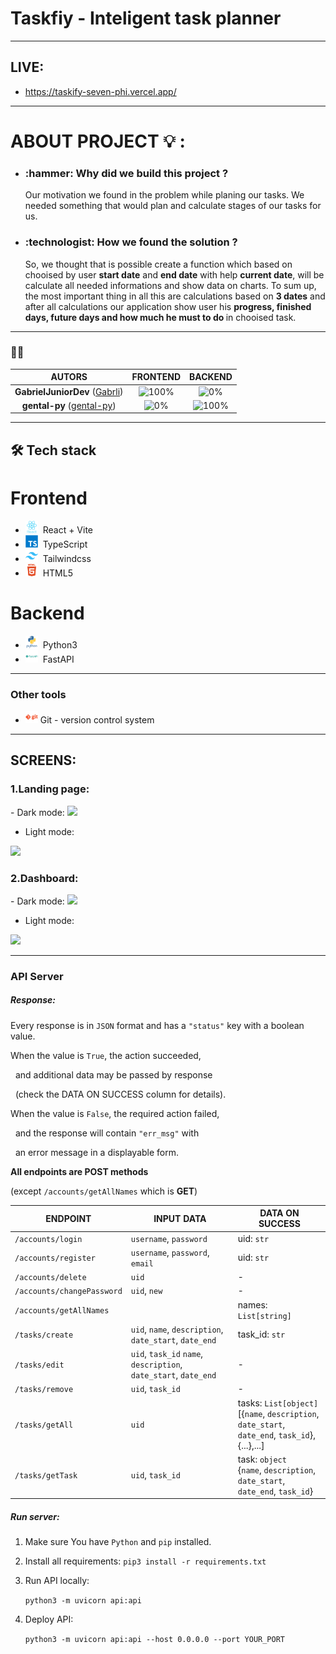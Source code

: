 <h1>Taskfiy - Inteligent task planner </h1>

---
<h2>LIVE:</h2>

- https://taskify-seven-phi.vercel.app/
---
# ABOUT PROJECT :bulb: : 
- <h3>:hammer: Why did we build this project ?</h3> Our motivation we found in the problem while planing our tasks. We needed something that would plan and calculate stages of our tasks for us.
- <h3>:technologist: How we found the solution ? </h3> So, we thought that is possible create a function which based on chooised by user <strong> start date</strong> and <strong> end date</strong> with help <strong> current date</strong>, will be calculate all needed informations and show data on charts. To sum up, the most important thing in all this are calculations based on <strong>3 dates</strong> and after all calculations our application show user his <strong> progress, finished days, future days and how much he must to do </strong> in chooised task.



---

### :raising_hand_man:

| AUTORS                                                     | FRONTEND                              | BACKEND                               |
|:----------------------------------------------------------:|:-------------------------------------:|:-------------------------------------:|
| **GabrielJuniorDev** ([Gabrli](https://github.com/Gabrli)) | ![100%](https://progress-bar.dev/100) | ![0%](https://progress-bar.dev/0)     |
| **gental-py** ([gental-py](https://github.com/gental-py/)) | ![0%](https://progress-bar.dev/0)     | ![100%](https://progress-bar.dev/100) |

---

## :hammer_and_wrench: Tech stack

<h1>Frontend</h1>

- <img src="https://github.com/devicons/devicon/blob/master/icons/react/react-original-wordmark.svg" title="React" alt="React" width="20" height="20"/>&nbsp; React + Vite
- <img src="https://github.com/devicons/devicon/blob/master/icons/typescript/typescript-original.svg" title="TypeScript" alt="TypeScript" width="20" height="20"/>&nbsp; TypeScript
- <img src="https://github.com/devicons/devicon/blob/master/icons/tailwindcss/tailwindcss-plain.svg"  title="CSS3" alt="CSS" width="20" height="20"/>&nbsp; Tailwindcss
- <img src="https://github.com/devicons/devicon/blob/master/icons/html5/html5-plain-wordmark.svg"  title="HTML" alt="HTML5" width="20" height="20"/>&nbsp; HTML5

<h1>Backend</h1>

- <img src="https://github.com/devicons/devicon/blob/master/icons/python/python-original-wordmark.svg"  title="Python3" alt="Python3" width="20" height="20"/>&nbsp; Python3
- <img src="https://github.com/devicons/devicon/blob/master/icons/fastapi/fastapi-original-wordmark.svg"  title="FastAPI" alt="FastAPI" width="20" height="20"/>&nbsp; FastAPI

---

### Other tools

- <img src="https://github.com/devicons/devicon/blob/master/icons/git/git-plain-wordmark.svg"  title="GIT" alt="GIT" width="20" height="20"/>  Git - version control system

---

<h2>SCREENS:</h2>
<h3>1.Landing page: </h3>
- Dark mode: 
<img src="https://github.com/Gabrli/Taskify/assets/110058841/d322cac8-bece-43a8-90c2-c797ea063102"/>

- Light mode:
<img src="https://github.com/Gabrli/Taskify/assets/110058841/40c78426-4175-4efd-9cc8-11199aa0babc"/>



<h3>2.Dashboard:</h3>
- Dark mode:
<img src="https://github.com/Gabrli/Taskify/assets/110058841/93b980cb-c8b4-4de2-9ce6-3b2975dfcc8e"/>

- Light mode:
<img src="https://github.com/Gabrli/Taskify/assets/110058841/1f8b49d6-13ed-4af0-a2e8-e329cf9d99a8"/>


---

### API Server

##### Response:

Every response is in `JSON` format and has a `"status"` key with a boolean value.

When the value is `True`, the action succeeded,

  and additional data may be passed by response

  (check the DATA ON SUCCESS column for details).

When the value is `False`, the required action failed,

  and the response will contain `"err_msg"` with

  an error message in a displayable form.

**All endpoints are POST methods**

(except `/accounts/getAllNames` which is **GET**)

| **ENDPOINT**               | **INPUT DATA**                                                   | **DATA ON SUCCESS**                                                                                 |
| -------------------------- | ---------------------------------------------------------------- | --------------------------------------------------------------------------------------------------- |
| `/accounts/login`          | `username`, `password`                                           | uid: `str`                                                                                          |
| `/accounts/register`       | `username`, `password`, `email`                                  | uid: `str`                                                                                          |
| `/accounts/delete`         | `uid`                                                            | -                                                                                                   |
| `/accounts/changePassword` | `uid`, `new`                                                     | -                                                                                                   |
| `/accounts/getAllNames`    |                                                                  | names: `List[string]`                                                                               |
| `/tasks/create`            | `uid`, `name`, `description`, `date_start`, `date_end`           | task_id: `str`                                                                                      |
| `/tasks/edit`              | `uid`, `task_id` `name`, `description`, `date_start`, `date_end` | -                                                                                                   |
| `/tasks/remove`            | `uid`, `task_id`                                                 | -                                                                                                   |
| `/tasks/getAll`            | `uid`                                                            | tasks: `List[object]`<br/>[{`name`, `description`, `date_start`, `date_end`, `task_id`}, {...},...] |
| `/tasks/getTask`           | `uid`, `task_id`                                                 | task: `object`<br/>{`name`, `description`, `date_start`, `date_end`, `task_id`}                     |

##### Run server:

1. Make sure You have `Python` and `pip` installed.

2. Install all requirements: `pip3 install -r requirements.txt` 

3. Run API locally:
   
   `python3 -m uvicorn api:api`

4. Deploy API:
   
   `python3 -m uvicorn api:api --host 0.0.0.0 --port YOUR_PORT`
